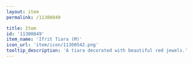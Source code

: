 ```yaml
---
layout: item
permalink: /11300849

title: Item
id: '11300849'
item_name: 'Ifrit Tiara (M)'
icon_url: 'item/icon/11300542.png'
tooltip_description: 'A tiara decorated with beautiful red jewels.'
---
```

